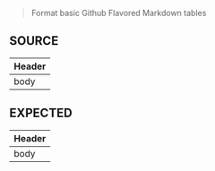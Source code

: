 > Format basic Github Flavored Markdown tables

## SOURCE

| Header |
|-|
| body |

## EXPECTED

| Header |
|--------|
| body   |
